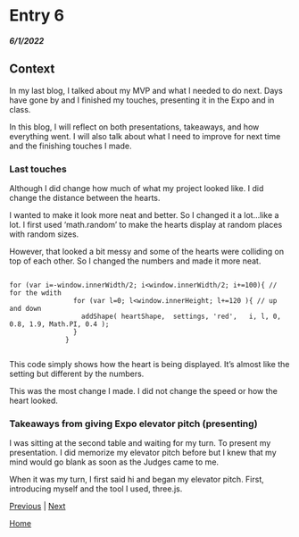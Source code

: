 # Entry 6
##### 6/1/2022

## Context 

In my last blog, I talked about my MVP and what I needed to do next. Days have gone by and I finished my touches, presenting it in the Expo and in class. 

In this blog, I will reflect on both presentations, takeaways, and how everything went. I will also talk about what I need to improve for next time and the finishing touches I made.

### Last touches 
Although I did change how much of what my project looked like. I did change the distance between the hearts. 

I wanted to make it look more neat and better. So I changed it a lot…like a lot. I first used ‘math.random’ to make the hearts display at random places with random sizes. 

However, that looked a bit messy and some of the hearts were colliding on top of each other. So I changed the numbers and made it more neat. 

```JS

for (var i=-window.innerWidth/2; i<window.innerWidth/2; i+=100){ // for the wdith 
			    for (var l=0; l<window.innerHeight; l+=120 ){ // up and down
			      addShape( heartShape,  settings, 'red',   i, l, 0, 0.8, 1.9, Math.PI, 0.4 );
			    }
			  }
        
 ```
 
This code simply shows how the heart is being displayed. It’s almost like the setting but different by the numbers. 

This was the most change I made. I did not change the speed or how the heart looked. 

### Takeaways from giving Expo elevator pitch (presenting)

I was sitting at the second table and waiting for my turn. To present my presentation. I did memorize my elevator pitch before but I knew that my mind would go blank as soon as the Judges came to me. 

When it was my turn, I first said hi and began my elevator pitch. First, introducing myself and the tool I used, three.js. 



[Previous](entry05.md) | [Next](entry07.md)

[Home](../README.md)
